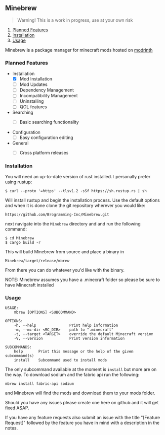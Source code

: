 ## Minebrew

>Warning! This is a work in progress, use at your own risk

1. [Planned Features](#planned_features)
1. [Installation](#installation)
1. [Usage](#usage)

Minebrew is a package manager for minecraft mods hosted on [modrinth](https://modrinth.com)

### Planned Features
- Installation
	- [x] Mod Installation
	- [ ] Mod Updates
	- [ ] Dependency Management
	- [ ] Incompatibility Management
	- [ ] Uninstalling
	- [ ] QOL features

- Searching
	- [ ] Basic searching functionality


- Configuration
	- [ ] Easy configuration editing

- General 
	- [ ] Cross platform releases


### Installation 
You will need an up-to-date version of rust installed. I personally prefer using rustup:

`$ curl --proto '=https' --tlsv1.2 -sSf https://sh.rustup.rs | sh`

Will install rustup and begin the installation process. Use the default options and when it is done clone the git repository wherever you would like:

`https://github.com/Brogramming-Inc/Minebrew.git`

next navigate into the `Minebrew` directory and and run the following command:

```
$ cd Minebrew
$ cargo build -r
```

This will build Minebrew from source and place a binary in 

`Minebrew/target/release/mbrew`

From there you can do whatever you'd like with the binary.

NOTE: Minebrew assumes you have a .minecraft folder so please be sure to have Minecraft installed 

### Usage
```
USAGE:
    mbrew [OPTIONS] <SUBCOMMAND>

OPTIONS:
    -h, --help               Print help information
    -m, --mc-dir <MC_DIR>    path to ".minecraft"
    -t, --target <TARGET>    override the default Minecraft version
    -V, --version            Print version information

SUBCOMMANDS:
    help       Print this message or the help of the given subcommand(s)
    install    Subcommand used to install mods
```

The only subcommand available at the moment is `install` but more are on the way. To download sodium and the fabric api run the following:

`mbrew install fabric-api sodium`

and Minebrew will find the mods and download them to your mods folder.

Should you have any issues please create one here on github and it will get fixed ASAP.

If you have any feature requests also submit an issue with the title "[Feature Request]" followed by the feature you have in mind with a description in the notes.
